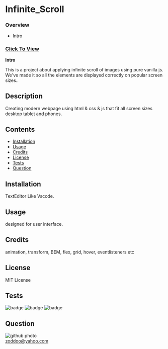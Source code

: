 # Infinite_Scroll

### Overview
* Intro

### [Click To View](https://muddoo.github.io/web_project_4/?target=_blank)

**Intro**

This is a project about applying infinite scroll of images using pure vanilla js. We've made it so all the elements are displayed correctly on popular screen sizes..

## Description

Creating modern webpage using html & css & js that fit all screen sizes desktop tablet and phones.


## Contents

* [Installation](#installation)
* [Usage](#usage)
* [Credits](#credits)
* [License](#license)
* [Tests](#tests)
* [Question](#question)
                 
## Installation

TextEditor Like Vscode.
                
## Usage

designed for user interface.

## Credits
 
animation, transform, BEM, flex, grid, hover, eventlisteners etc 

## License

MIT License 
                
## Tests

![badge](https://img.shields.io/badge/License-MIT-yellowgreen)
![badge](https://img.shields.io/badge/dependencies-upto%20date-ff69b4)
![badge](https://img.shields.io/badge/Version-v1.0.0-blue)

## Question

![github photo](https://avatars2.githubusercontent.com/u/58055188?v=4)                  
zoddoo@yahoo.com
